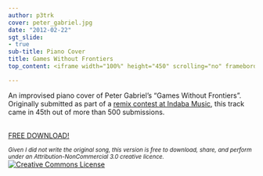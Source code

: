 ```yaml
---
author: p3trk
cover: peter_gabriel.jpg
date: "2012-02-22"
sgt_slide:
- true
sub-title: Piano Cover
title: Games Without Frontiers
top_content: <iframe width="100%" height="450" scrolling="no" frameborder="no" src="https://w.soundcloud.com/player/?url=https%3A//api.soundcloud.com/tracks/37451844&color=%23ff5500&auto_play=false&hide_related=false&show_comments=true&show_user=true&show_reposts=false&show_teaser=true&visual=true"></iframe>

---
```


An improvised piano cover of Peter Gabriel&#8217;s &#8220;Games Without Frontiers&#8221;. Originally submitted as part of a <a href="http://www.indabamusic.com/opportunities/remix-peter-gabriel/submissions/21033" onclick="javascript:_gaq.push(['_trackEvent','outbound-article','http://www.indabamusic.com']);">remix contest at Indaba Music</a>, this track came in 45th out of more than 500 submissions.

&nbsp;  
<a href="http://soundcloud.com/peterkappus/games-without-frontiers/download" onclick="javascript:_gaq.push(['_trackEvent','outbound-article','http://soundcloud.com']);" class="button">FREE DOWNLOAD!</a>

<small>*Given I did not write the original song, this version is free to download, share, and perform under an Attribution-NonCommercial 3.0 creative licence.*</small>
<a rel="license" href="http://creativecommons.org/licenses/by-nc/3.0/" onclick="javascript:_gaq.push(['_trackEvent','outbound-article','http://creativecommons.org']);"><img alt="Creative Commons License" style="border-width:0" src="http://i.creativecommons.org/l/by-nc/3.0/80x15.png" /></a>

